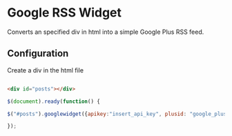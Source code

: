 # Google RSS Widget

Converts an specified div in html into a simple Google Plus RSS feed. 

## Configuration

Create a div in the html file

```html

<div id="posts"></div>

```

```javascript
$(document).ready(function() {

$("#posts").googlewidget({apikey:"insert_api_key", plusid: "google_plus_id"});

});

```